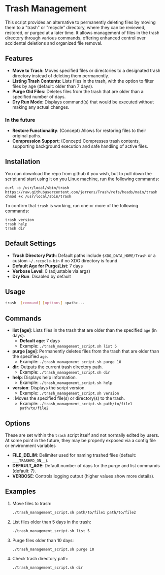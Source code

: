 <!-- markdownlint-configure-file {
    "no-inline-html": {
        "allowed_elements": [ "div" ]
    },
    "no-multiple-blanks": {
        "maximum": 4
    }
}
-->

# Trash Management

This script provides an alternative to permanently deleting files by moving them to a "trash" or "recycle" directory, where they can be reviewed, restored, or purged at a later time.
It allows management of files in the trash directory through various commands, offering enhanced control over accidental deletions and organized file removal.

## Features

- **Move to Trash**: Moves specified files or directories to a designated trash directory instead of deleting them permanently.
- **Listing Trash Contents**: Lists files in the trash, with the option to filter files by age (default: older than 7 days).
- **Purge Old Files**: Deletes files from the trash that are older than a specified number of days.
- **Dry Run Mode**: Displays command(s) that would be executed without making any actual changes.


### In the future

- **Restore Functionality**: (Concept) Allows for restoring files to their original paths.
- **Compression Support**: (Concept) Compresses trash contents, supporting background execution and safe handling of active files.


## Installation

You can download the repo from github if you wish, but to pull down the script and start using it on you Linux machine, run the following commands:

```shell
curl -o /usr/local/sbin/trash https://raw.githubusercontent.com/jerrens/Trash/refs/heads/main/trash
chmod +x /usr/local/sbin/trash
```

To confirm that `trash` is working, run one or more of the following commands:

```shell
trash version
trash help
trash dir
```


## Default Settings

- **Trash Directory Path**: Default paths include `$XDG_DATA_HOME/Trash` or a custom `~/.recycle-bin` if no XDG directory is found.
- **Default Age for Purge/List**: 7 days
- **Verbose Level**: 0 (adjustable via args)
- **Dry Run**: Disabled by default


## Usage

```bash
trash  [command] [options] <path>...
```


## Commands

- **list [age]**: Lists files in the trash that are older than the specified `age` (in days).
  - **Default age**: 7 days
  - Example: `./trash_management_script.sh list 5`
- **purge [age]**: Permanently deletes files from the trash that are older than the specified `age`.
  - Example: `./trash_management_script.sh purge 10`
- **dir**: Outputs the current trash directory path.
  - Example: `./trash_management_script.sh dir`
- **help**: Displays help information.
  - Example: `./trash_management_script.sh help`
- **version**: Displays the script version.
  - Example: `./trash_management_script.sh version`
- **<path>**: Moves the specified file(s) or directory(s) to the trash.
  - Example: `./trash_management_script.sh path/to/file1 path/to/file2`


## Options

These are set within the `trash` script itself and not normally edited by users.
At some point in the future, they may be properly exposed via a config file or environment variables

- **FILE_DELIM**: Delimiter used for naming trashed files (default: `___TRASHED_ON__`).
- **DEFAULT_AGE**: Default number of days for the purge and list commands (default: 7).
- **VERBOSE**: Controls logging output (higher values show more details).


## Examples

1. Move files to trash:

    ```bash
    ./trash_management_script.sh path/to/file1 path/to/file2
    ```

1. List files older than 5 days in the trash:

    ```bash
    ./trash_management_script.sh list 5
    ```

1. Purge files older than 10 days:

    ```bash
    ./trash_management_script.sh purge 10
    ```

1. Check trash directory path:

    ```bash
    ./trash_management_script.sh dir
    ```
